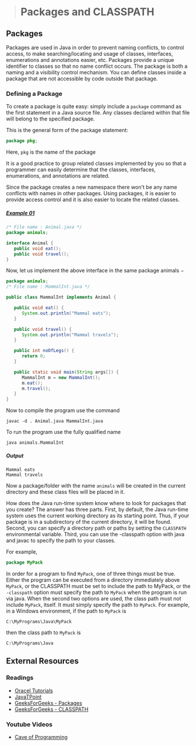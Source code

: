># Packages and CLASSPATH

## Packages
Packages are used in Java in order to prevent naming conflicts, to control access, to make searching/locating and usage of classes, interfaces, enumerations and annotations easier, etc. Packages provide a unique identifier to classes so that no name conflict occurs. The package is both a naming and a visibility control mechanism. You can define classes inside a package that are not accessible by code outside that package.

### Defining a Package
To create a package is quite easy: simply include a `package` command as the first statement in a Java source file. Any classes declared within that file will belong to the specified package.

This is the general form of the package statement:

```java
package pkg;
```

Here, `pkg` is the name of the package

It is a good practice to group related classes implemented by you so that a programmer can easily determine that the classes, interfaces, enumerations, and annotations are related.

Since the package creates a new namespace there won't be any name conflicts with names in other packages. Using packages, it is easier to provide access control and it is also easier to locate the related classes.

##### [Example 01](../20-Examples/12-Packages/01-Packages-and-CLASSPATH/Example-01/animals/)

```java
/* File name : Animal.java */
package animals;

interface Animal {
   public void eat();
   public void travel();
}
```
Now, let us implement the above interface in the same package animals −

```java
package animals;
/* File name : MammalInt.java */

public class MammalInt implements Animal {

   public void eat() {
      System.out.println("Mammal eats");
   }

   public void travel() {
      System.out.println("Mammal travels");
   } 

   public int noOfLegs() {
      return 0;
   }

   public static void main(String args[]) {
      MammalInt m = new MammalInt();
      m.eat();
      m.travel();
   }
} 
```

Now to compile the program use the command

    javac -d . Animal.java MammalInt.java

To run the program use the fully qualified name

    java animals.MammalInt

##### Output

    Mammal eats
    Mammal travels

Now a package/folder with the name `animals` will be created in the current directory and these class files will be placed in it.

How does the Java run-time system know where to look for packages that you create? The answer has three parts. First, by default, the Java run-time system uses the current working directory as its starting point. Thus, if your package is in a subdirectory of the current directory, it will be found. Second, you can specify a directory path or paths by setting the `CLASSPATH` environmental variable. Third, you can use the -classpath option with java and javac to specify the path to your classes.

For example,

```java
package MyPack
```

In order for a program to find `MyPack`, one of three things must be true. Either the program can be executed from a directory immediately above `MyPack`, or the CLASSPATH must be set to include the path to MyPack, or the `-classpath` option must specify the path to `MyPack` when the program is run via java.
When the second two options are used, the class path must not include `MyPack`, itself. It must simply specify the path to `MyPack`. For example, in a Windows environment, if the path to `MyPack` is

    C:\MyPrograms\Java\MyPack

then the class path to `MyPack` is

    C:\MyPrograms\Java

## External Resources

### Readings

* [Oracel Tutorials](https://docs.oracle.com/javase/tutorial/java/package/index.html)
* [JavaTPoint](https://www.javatpoint.com/package)
* [GeeksForGeeks - Packages](https://www.geeksforgeeks.org/packages-in-java/)
* [GeeksForGeeks - CLASSPATH](https://www.geeksforgeeks.org/classpath-in-java/)

### Youtube Videos

* [Cave of Programming](https://www.youtube.com/watch?v=BT5Nk2aIRJg&list=PL9DF6E4B45C36D411&index=24)